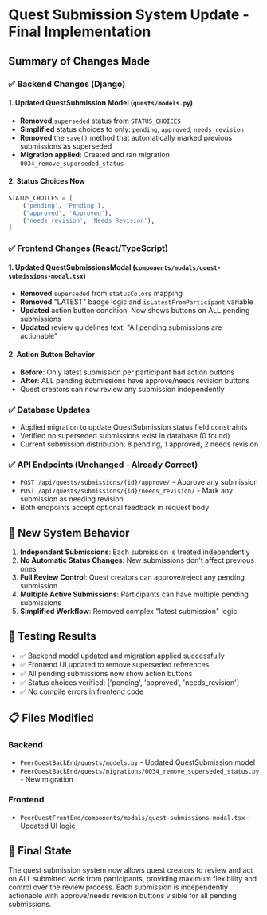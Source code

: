 # Quest Submission System Update - Final Implementation

## Summary of Changes Made

### ✅ Backend Changes (Django)

#### 1. Updated QuestSubmission Model (`quests/models.py`)
- **Removed** `superseded` status from `STATUS_CHOICES`
- **Simplified** status choices to only: `pending`, `approved`, `needs_revision`
- **Removed** the `save()` method that automatically marked previous submissions as superseded
- **Migration applied**: Created and ran migration `0034_remove_superseded_status`

#### 2. Status Choices Now
```python
STATUS_CHOICES = [
    ('pending', 'Pending'),
    ('approved', 'Approved'),
    ('needs_revision', 'Needs Revision'),
]
```

### ✅ Frontend Changes (React/TypeScript)

#### 1. Updated QuestSubmissionsModal (`components/modals/quest-submissions-modal.tsx`)
- **Removed** `superseded` from `statusColors` mapping
- **Removed** "LATEST" badge logic and `isLatestFromParticipant` variable
- **Updated** action button condition: Now shows buttons on ALL pending submissions
- **Updated** review guidelines text: "All pending submissions are actionable"

#### 2. Action Button Behavior
- **Before**: Only latest submission per participant had action buttons
- **After**: ALL pending submissions have approve/needs revision buttons
- Quest creators can now review any submission independently

### ✅ Database Updates
- Applied migration to update QuestSubmission status field constraints
- Verified no superseded submissions exist in database (0 found)
- Current submission distribution: 8 pending, 1 approved, 2 needs revision

### ✅ API Endpoints (Unchanged - Already Correct)
- `POST /api/quests/submissions/{id}/approve/` - Approve any submission
- `POST /api/quests/submissions/{id}/needs_revision/` - Mark any submission as needing revision
- Both endpoints accept optional feedback in request body

## 🎯 New System Behavior

1. **Independent Submissions**: Each submission is treated independently
2. **No Automatic Status Changes**: New submissions don't affect previous ones
3. **Full Review Control**: Quest creators can approve/reject any pending submission
4. **Multiple Active Submissions**: Participants can have multiple pending submissions
5. **Simplified Workflow**: Removed complex "latest submission" logic

## 🧪 Testing Results

- ✅ Backend model updated and migration applied successfully
- ✅ Frontend UI updated to remove superseded references
- ✅ All pending submissions now show action buttons
- ✅ Status choices verified: ['pending', 'approved', 'needs_revision']
- ✅ No compile errors in frontend code

## 📋 Files Modified

### Backend
- `PeerQuestBackEnd/quests/models.py` - Updated QuestSubmission model
- `PeerQuestBackEnd/quests/migrations/0034_remove_superseded_status.py` - New migration

### Frontend  
- `PeerQuestFrontEnd/components/modals/quest-submissions-modal.tsx` - Updated UI logic

## 🎉 Final State

The quest submission system now allows quest creators to review and act on ALL submitted work from participants, providing maximum flexibility and control over the review process. Each submission is independently actionable with approve/needs revision buttons visible for all pending submissions.
